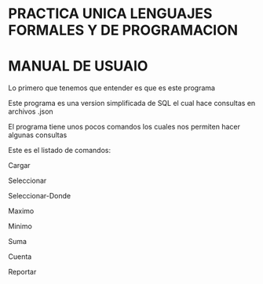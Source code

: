 # PRACTICA UNICA LENGUAJES FORMALES Y DE PROGRAMACION 
# MANUAL DE USUAIO
<p>Lo primero que tenemos que entender es que es este programa</p>
<p>Este programa es una version simplificada de SQL el cual hace consultas en archivos .json</p>
<p>El programa tiene unos pocos comandos los cuales nos permiten hacer algunas consultas</p>
<p>Este es el listado de comandos:</p>
<p>Cargar</p>
<p>Seleccionar</p>
<p>Seleccionar-Donde</p>
<p>Maximo</p>
<p>Minimo</p>
<p>Suma</p>
<p>Cuenta</p>
<p>Reportar</p>